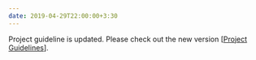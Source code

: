 ```yaml
---
date: 2019-04-29T22:00:00+3:30
---
```

 Project guideline is updated. Please check out the new version [[Project Guidelines](final_project/guidelines/)].